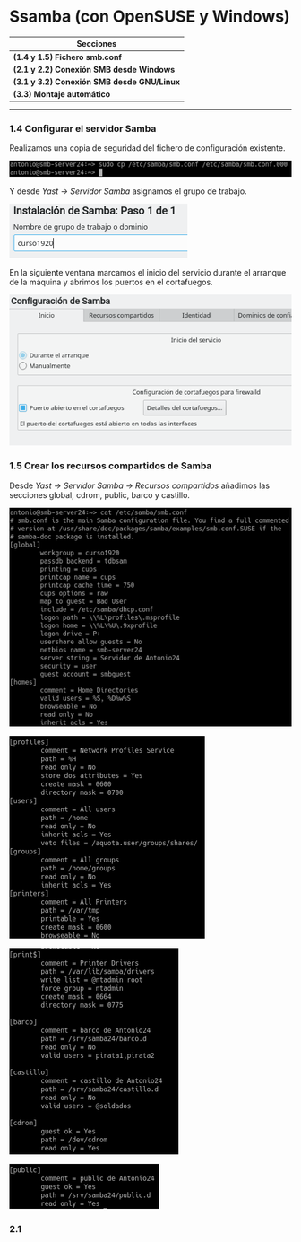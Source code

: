 # Ssamba (con OpenSUSE y Windows)

| Secciones |
|-----------|
| **(1.4 y 1.5) Fichero smb.conf** |
| **(2.1 y 2.2) Conexión SMB desde Windows** |
| **(3.1 y 3.2) Conexión SMB desde GNU/Linux** |
| **(3.3) Montaje automático** |

---

### 1.4 Configurar el servidor Samba

Realizamos una copia de seguridad del fichero de configuración existente.

![](img/1.png)

Y desde *Yast -> Servidor Samba* asignamos el grupo de trabajo.

![](img/2.png)

En la siguiente ventana marcamos el inicio del servicio durante el arranque de la máquina y abrimos los puertos en el cortafuegos.

![](img/3.png)

### 1.5 Crear los recursos compartidos de Samba

Desde *Yast -> Servidor Samba -> Recursos compartidos* añadimos las secciones global, cdrom, public, barco y castillo.

![](img/4.png)

![](img/5.png)

![](img/6.png)

![](img/7.png)

### 2.1
